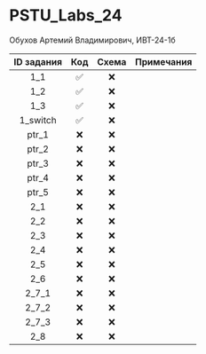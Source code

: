 # PSTU_Labs_24
Обухов Артемий Владимирович, ИВТ-24-1б

| ID задания | Код | Схема | Примечания |
| :----: | :----: | :----: | :----: |
| 1_1 | ✅ | ❌ |  |
| 1_2 | ✅ | ❌ |  |
| 1_3 | ✅ | ❌ |  |
| 1_switch | ✅ | ❌ |  |
| ptr_1 | ❌ | ❌ |  |
| ptr_2 | ❌ | ❌ |  |
| ptr_3 | ❌ | ❌ |  |
| ptr_4 | ❌ | ❌ |  |
| ptr_5 | ❌ | ❌ |  |
| 2_1 | ❌ | ❌ |  |
| 2_2 | ❌ | ❌ |  |
| 2_3 | ❌ | ❌ |  |
| 2_4 | ❌ | ❌ |  |
| 2_5 | ❌ | ❌ |  |
| 2_6 | ❌ | ❌ |  |
| 2_7_1 | ❌ | ❌ |  |
| 2_7_2 | ❌ | ❌ |  |
| 2_7_3 | ❌ | ❌ |  |
| 2_8 | ❌ | ❌ |  |
